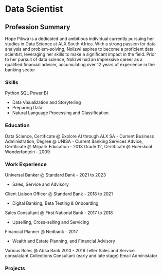 # Data Scientist

## Profession Summary
Hope Pikwa is a dedicated and ambitious individual currently pursuing her studies in Data Science at ALX South Africa. With a strong passion for data analysis and problem-solving, Nolizwi aspires to become a proficient data scientist, leveraging her skills to make a significant impact in the field. Prior to her pursuit of data science, Nolizwi had an impressive career as a qualified financial adviser, accumulating over 12 years of experience in the banking sector

### Skills
Python
SQL
Power BI 

- Data Visualization and Storytelling
- Preparing Data
- Natural Language Processing and Classification

### Education
Data Science, Certificate @ Explore AI through ALX SA - Current
Business Administration, Degree @ UNISA - Current
Banking Services Advice, Certificate @ Milpark Education - 2013
Grade 12, Certificate @ Hoerskool Wonderfontein - 2009

### Work Experience
Universal Banker @ Standard Bank - 2021 to 2023
- Sales, Service and Advisory

Client Liaison Officer @ Standard Bank - 2018 to 2021
- Digital Banking, Beta Testing & Onboarding

Sales Consultant @ First National Bank - 2017 to 2018
- Upselling, Cross-selling and Servicing

Financial Planner @ Nedbank - 2017
- Wealth and Estate Planning, and Financial Advisory

Various Roles @ Absa Bank 2010 - 2016
Teller 
Sales and Service consulatant
Collections Consultant (early and late stage)
Email Administator

### Projects
